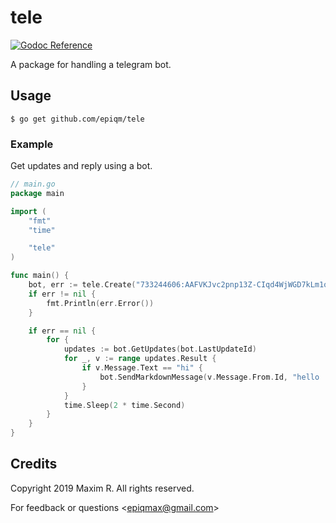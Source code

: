# tele

[![Godoc Reference][godoc-img]][godoc]

A package for handling a telegram bot.

## Usage
``` $ go get github.com/epiqm/tele ```

### Example

Get updates and reply using a bot.

```go
// main.go
package main

import (
    "fmt"
    "time"

    "tele"
)

func main() {
    bot, err := tele.Create("733244606:AAFVKJvc2pnp13Z-CIqd4WjWGD7kLm1oFfY", "https://api.telegram.org/bot", 0)
    if err != nil {
        fmt.Println(err.Error())
    }

    if err == nil {
        for {
            updates := bot.GetUpdates(bot.LastUpdateId)
            for _, v := range updates.Result {
                if v.Message.Text == "hi" {
                    bot.SendMarkdownMessage(v.Message.From.Id, "hello :D")
                }
            }
            time.Sleep(2 * time.Second)
        }
    }
}
```

## Credits

Copyright 2019 Maxim R. All rights reserved.

For feedback or questions &lt;epiqmax@gmail.com&gt;


[godoc]: http://godoc.org/github.com/epiqm/tele
[godoc-img]: https://godoc.org/github.com/epiqm/tele?status.svg
